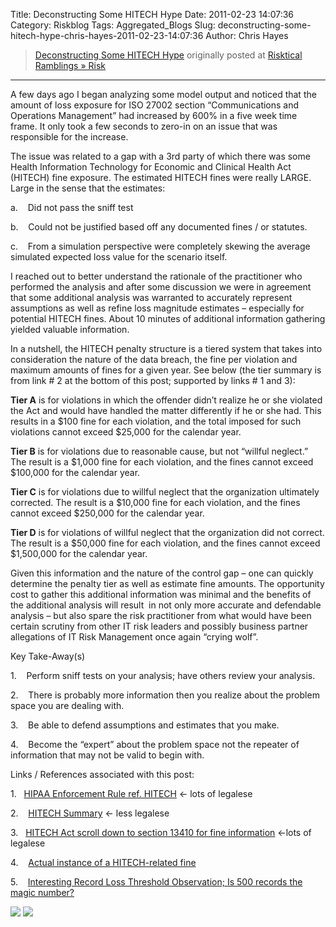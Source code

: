 Title: Deconstructing Some HITECH Hype
Date: 2011-02-23 14:07:36
Category: Riskblog
Tags: Aggregated_Blogs
Slug: deconstructing-some-hitech-hype-chris-hayes-2011-02-23-14:07:36
Author: Chris Hayes

>[Deconstructing Some HITECH Hype](http://risktical.com/2011/02/23/deconstructing-some-hitech-hype/) originally posted at [Risktical Ramblings » Risk](http://risktical.com)
***
A few days ago I began analyzing some model output and noticed that the amount of loss exposure for ISO 27002 section “Communications and Operations Management” had increased by 600% in a five week time frame. It only took a few seconds to zero-in on an issue that was responsible for the increase.

The issue was related to a gap with a 3rd party of which there was some Health Information Technology for Economic and Clinical Health Act (HITECH) fine exposure. The estimated HITECH fines were really LARGE. Large in the sense that the estimates:

a.    Did not pass the sniff test

b.    Could not be justified based off any documented fines / or statutes.

c.    From a simulation perspective were completely skewing the average simulated expected loss value for the scenario itself.

I reached out to better understand the rationale of the practitioner who performed the analysis and after some discussion we were in agreement that some additional analysis was warranted to accurately represent assumptions as well as refine loss magnitude estimates – especially for potential HITECH fines. About 10 minutes of additional information gathering yielded valuable information.

In a nutshell, the HITECH penalty structure is a tiered system that takes into consideration the nature of the data breach, the fine per violation and maximum amounts of fines for a given year. See below (the tier summary is from link \# 2 at the bottom of this post; supported by links \# 1 and 3):

**Tier A** is for violations in which the offender didn’t realize he or she violated the Act and would have handled the matter differently if he or she had. This results in a \$100 fine for each violation, and the total imposed for such violations cannot exceed \$25,000 for the calendar year.

**Tier B** is for violations due to reasonable cause, but not “willful neglect.” The result is a \$1,000 fine for each violation, and the fines cannot exceed \$100,000 for the calendar year.

**Tier C** is for violations due to willful neglect that the organization ultimately corrected. The result is a \$10,000 fine for each violation, and the fines cannot exceed \$250,000 for the calendar year.

**Tier D** is for violations of willful neglect that the organization did not correct. The result is a \$50,000 fine for each violation, and the fines cannot exceed \$1,500,000 for the calendar year.

Given this information and the nature of the control gap – one can quickly determine the penalty tier as well as estimate fine amounts. The opportunity cost to gather this additional information was minimal and the benefits of the additional analysis will result  in not only more accurate and defendable analysis – but also spare the risk practitioner from what would have been certain scrutiny from other IT risk leaders and possibly business partner allegations of IT Risk Management once again “crying wolf”.

Key Take-Away(s)

1.    Perform sniff tests on your analysis; have others review your analysis.

2.    There is probably more information then you realize about the problem space you are dealing with.

3.    Be able to defend assumptions and estimates that you make.

4.    Become the “expert” about the problem space not the repeater of information that may not be valid to begin with.

Links / References associated with this post:

1.   [HIPAA Enforcement Rule ref. HITECH](http://www.hhs.gov/ocr/privacy/hipaa/administrative/enforcementrule/enfifr.pdf) \<- lots of legalese

2.    [HITECH Summary](http://www.muhealth.org/documents/compliance/HITECHACT.pdf) \<- less legalese

3.   [HITECH Act scroll down to section 13410 for fine information](http://en.wikisource.org/wiki/American_Recovery_and_Reinvestment_Act_of_2009/Division_A/Title_XIII/Subtitle_D/Part_1#Part_1) \<-lots of legalese

4.    [Actual instance of a HITECH-related fine](http://www.hitechanswers.net/hipaa-fines-realized/)

5.    [Interesting Record Loss Threshold Observation; Is 500 records the magic number?](http://www.securityprivacyandthelaw.com/2011/02/articles/government-enforcement/500-is-a-magic-number-health-information-breaches-impacting-499-or-fewer-patients-likely-go-uninvestigated-by-ocr/)

[![](http://feeds.wordpress.com/1.0/comments/risktical.wordpress.com/369/)](http://feeds.wordpress.com/1.0/gocomments/risktical.wordpress.com/369/) ![](http://stats.wordpress.com/b.gif?host=risktical.com&blog=4314091&post=369&subd=risktical&ref=&feed=1)

